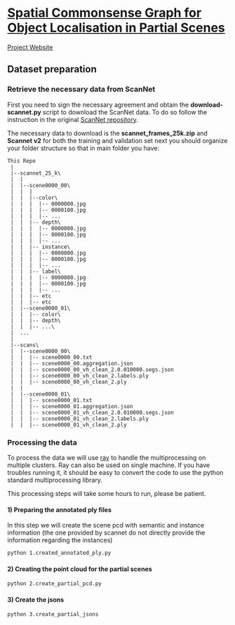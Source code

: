 # [Spatial Commonsense Graph for Object Localisation in Partial Scenes](http://fgiuliari.github.io/projects/SpatialCommonsenseGraph/)
[Project Website](http://fgiuliari.github.io/projects/SpatialCommonsenseGraph/)

## Dataset preparation

### Retrieve the necessary data from ScanNet

First you need to sign the necessary agreement and obtain the **download-scannet.py** script to download the ScanNet data.
To do so follow the instruction in the original [ScanNet repository](https://github.com/ScanNet/ScanNet).


The necessary data to download is the **scannet_frames_25k.zip** and **Scannet v2** for both the training and validation set
next you should organize your folder structure so that in main folder you have:
```
This Repo
 |
 |--scannet_25_k\
 |  |
 |  |--scene0000_00\
 |  |  |
 |  |  |--color\
 |  |  |  |-- 0000000.jpg
 |  |  |  |-- 0000100.jpg
 |  |  |  |-- ...
 |  |  |-- depth\
 |  |  |  |-- 0000000.jpg
 |  |  |  |-- 0000100.jpg
 |  |  |  |-- ...
 |  |  |-- instance\
 |  |  |  |-- 0000000.jpg
 |  |  |  |-- 0000100.jpg
 |  |  |  |-- ...
 |  |  |-- label\
 |  |  |  |-- 0000000.jpg
 |  |  |  |-- 0000100.jpg
 |  |  |  |-- ...
 |  |  |-- etc
 |  |  |-- etc
 |  |--scene0000_01\
 |  |  |-- color\
 |  |  |-- depth\
 |  |  |-- ...\
 |  ...
 |
 |--scans\
 |  |--scene0000_00\
 |  |  |-- scene0000_00.txt
 |  |  |-- scene0000_00.aggregation.json
 |  |  |-- scene0000_00_vh_clean_2.0.010000.segs.json
 |  |  |-- scene0000_00_vh_clean_2.labels.ply
 |  |  |-- scene0000_00_vh_clean_2.ply
 |  |  
 |  |--scene0000_01\
 |  |  |-- scene0000_01.txt
 |  |  |-- scene0000_01.aggregation.json
 |  |  |-- scene0000_01_vh_clean_2.0.010000.segs.json
 |  |  |-- scene0000_01_vh_clean_2.labels.ply
 |  |  |-- scene0000_01_vh_clean_2.ply

```

### Processing the data

To process the data we will use [ray](https://docs.ray.io/en/latest/index.html) to handle the multiprocessing on multiple clusters. Ray can also be used on single machine. If you have troubles running it, it should be easy to convert the code to use the python standard multiprocessing library.

This processing steps will take some hours to run, please be patient.

#### 1) Preparing the annotated ply files

In this step we will create the scene pcd with semantic and instance information (the one provided by scannet do not directly provide the information regarding the instances)

```bash
python 1.created_annotated_ply.py
```


#### 2) Creating the point cloud for the partial scenes

```bash
python 2.create_partial_pcd.py
```


#### 3) Create the jsons

```bash
python 3.create_partial_jsons
```
